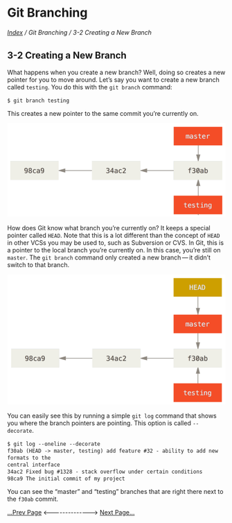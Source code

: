 Git Branching
==
###### [Index](../index.md) / Git Branching / 3-2 Creating a New Branch

## 3-2 Creating a New Branch

What happens when you create a new branch? Well, doing so creates a new pointer for you to move around. Let’s say you want to create a new branch called `testing`. You do this with the `git branch` command:

```
$ git branch testing
```

This creates a new pointer to the same commit you’re currently on.

![Image 3-4](../images/3-4.PNG)

How does Git know what branch you’re currently on? It keeps a special pointer called `HEAD`. Note that this is a lot different than the concept of `HEAD` in other VCSs you may be used to, such as Subversion or CVS. In Git, this is a pointer to the local branch you’re currently on. In this case, you’re still on `master`. The `git branch` command only created a new branch — it didn’t switch to that branch.

![Image 3-5](../images/3-5.PNG)

You can easily see this by running a simple `git log` command that shows you where the branch pointers are pointing. This option is called `--decorate`.

```
$ git log --oneline --decorate
f30ab (HEAD -> master, testing) add feature #32 - ability to add new formats to the
central interface
34ac2 Fixed bug #1328 - stack overflow under certain conditions
98ca9 The initial commit of my project
```

You can see the “master” and “testing” branches that are right there next to the `f30ab` commit.


[...Prev Page](3-1-0.md) <--------------> [Next Page...](3-3-0.md)
